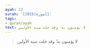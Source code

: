 ```yaml
---
ayah: 13
surah: '[[015|سورة]]'
tags:
- quran/ayah
text: لا يؤمنون به ۖ وقد خلت سنة الأولين
---
```

> لا يؤمنون به ۖ وقد خلت سنة الأولين
